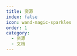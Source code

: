 ```yaml
---
title: 资源
index: false
icon: wand-magic-sparkles
order: 1
category:
  - 资源
  - 文档
---
```


<Catalog />
